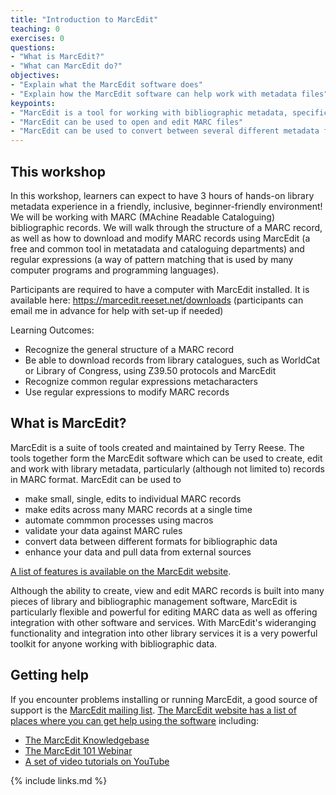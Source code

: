 ```yaml
---
title: "Introduction to MarcEdit"
teaching: 0
exercises: 0
questions:
- "What is MarcEdit?"
- "What can MarcEdit do?"
objectives:
- "Explain what the MarcEdit software does"
- "Explain how the MarcEdit software can help work with metadata files"
keypoints:
- "MarcEdit is a tool for working with bibliographic metadata, specifically in the MARC format"
- "MarcEdit can be used to open and edit MARC files"
- "MarcEdit can be used to convert between several different metadata formats, including different expressions of MARC such as MARCXML and Mnemonic MARC"
---
```

## This workshop
In this workshop, learners can expect to have 3 hours of hands-on library metadata experience in a friendly, inclusive, beginner-friendly environment! We will be working with MARC (MAchine Readable Cataloguing) bibliographic records. We will walk through the structure of a MARC record, as well as how to download and modify MARC records using MarcEdit (a free and common tool in metatadata and cataloguing departments) and regular expressions (a way of pattern matching that is used by many computer programs and programming languages).

Participants are required to have a computer with MarcEdit installed. It is available here: https://marcedit.reeset.net/downloads (participants can email me in advance for help with set-up if needed)

Learning Outcomes:
- Recognize the general structure of a MARC record
- Be able to download records from library catalogues, such as WorldCat or Library of Congress, using Z39.50 protocols and MarcEdit
- Recognize common regular expressions metacharacters
- Use regular expressions to modify MARC records


## What is MarcEdit?

MarcEdit is a suite of tools created and maintained by Terry Reese. The tools together form the MarcEdit software which can be used to create, edit and work with library metadata, particularly (although not limited to) records in MARC format. MarcEdit can be used to

* make small, single, edits to individual MARC records
* make edits across many MARC records at a single time
* automate commmon processes using macros
* validate your data against MARC rules
* convert data between different formats for bibliographic data
* enhance your data and pull data from external sources

[A list of features is available on the MarcEdit website](https://marcedit.reeset.net/features).

Although the ability to create, view and edit MARC records is built into many pieces of library and bibliographic management software, MarcEdit is particularly flexible and powerful for editing MARC data as well as offering integration with other software and services. With MarcEdit's wideranging functionality and integration into other library services it is a very powerful toolkit for anyone working with bibliographic data.

## Getting help

If you encounter problems installing or running MarcEdit, a good source of support is the [MarcEdit mailing list]( http://listserv.gmu.edu/cgi-bin/wa?A0=marcedit-l). [The MarcEdit website has a list of places where you can get help using the software](https://marcedit.reeset.net/help) including:

* [The MarcEdit Knowledgebase](https://marcedit.reeset.net/archives/category/knowledge_base)
* [The MarcEdit 101 Webinar](https://marcedit.reeset.net/marcedit-101-workshop)
* [A set of video tutorials on YouTube](https://www.youtube.com/playlist?list=PLrHRsJ91nVFScJLS91SWR5awtFfpewMWg)

{% include links.md %}
